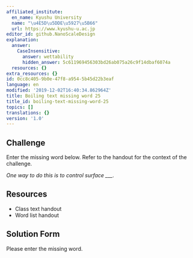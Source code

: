 ```yaml
---
affiliated_institute:
  en_name: Kyushu University
  name: "\u4E5D\u5DDE\u5927\u5B66"
  url: https://www.kyushu-u.ac.jp
editor_id: github.NanoScaleDesign
explanation:
  answer:
    CaseInsensitive:
      answer: wettability
      hidden_answer: 5c611969456303bd26ab075a26c9f14dbaf6074a
  resources: {}
extra_resources: {}
id: 0cc8c405-9b0e-47f8-a954-5b45d22b3eaf
language: en
modified: '2019-12-02T16:40:34.862964Z'
title: Boiling text missing word 25
title_id: boiling-text-missing-word-25
topics: []
translations: {}
version: '1.0'
---
```


## Challenge
Enter the missing word below. Refer to the handout for the context of the challenge.

*One way to do this is to control surface ___.*


## Resources
- Class text handout
- Word list handout


## Solution Form
Please enter the missing word.
